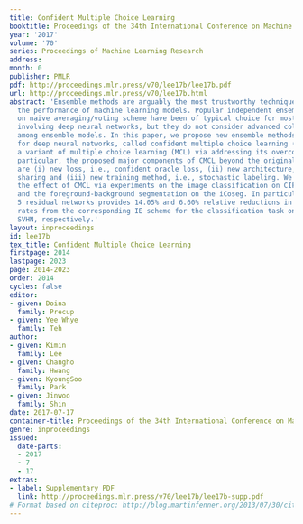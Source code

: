 ```yaml
---
title: Confident Multiple Choice Learning
booktitle: Proceedings of the 34th International Conference on Machine Learning
year: '2017'
volume: '70'
series: Proceedings of Machine Learning Research
address: 
month: 0
publisher: PMLR
pdf: http://proceedings.mlr.press/v70/lee17b/lee17b.pdf
url: http://proceedings.mlr.press/v70/lee17b.html
abstract: 'Ensemble methods are arguably the most trustworthy techniques for boosting
  the performance of machine learning models. Popular independent ensembles (IE) relying
  on naive averaging/voting scheme have been of typical choice for most applications
  involving deep neural networks, but they do not consider advanced collaboration
  among ensemble models. In this paper, we propose new ensemble methods specialized
  for deep neural networks, called confident multiple choice learning (CMCL): it is
  a variant of multiple choice learning (MCL) via addressing its overconfidence issue.In
  particular, the proposed major components of CMCL beyond the original MCL scheme
  are (i) new loss, i.e., confident oracle loss, (ii) new architecture, i.e., feature
  sharing and (iii) new training method, i.e., stochastic labeling. We demonstrate
  the effect of CMCL via experiments on the image classification on CIFAR and SVHN,
  and the foreground-background segmentation on the iCoseg. In particular, CMCL using
  5 residual networks provides 14.05% and 6.60% relative reductions in the top-1 error
  rates from the corresponding IE scheme for the classification task on CIFAR and
  SVHN, respectively.'
layout: inproceedings
id: lee17b
tex_title: Confident Multiple Choice Learning
firstpage: 2014
lastpage: 2023
page: 2014-2023
order: 2014
cycles: false
editor:
- given: Doina
  family: Precup
- given: Yee Whye
  family: Teh
author:
- given: Kimin
  family: Lee
- given: Changho
  family: Hwang
- given: KyoungSoo
  family: Park
- given: Jinwoo
  family: Shin
date: 2017-07-17
container-title: Proceedings of the 34th International Conference on Machine Learning
genre: inproceedings
issued:
  date-parts:
  - 2017
  - 7
  - 17
extras:
- label: Supplementary PDF
  link: http://proceedings.mlr.press/v70/lee17b/lee17b-supp.pdf
# Format based on citeproc: http://blog.martinfenner.org/2013/07/30/citeproc-yaml-for-bibliographies/
---
```

